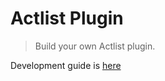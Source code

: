 # Actlist Plugin
> Build your own Actlist plugin.

Development guide is [here](http://actlist.silentsoft.org/docs/quick-start/)
